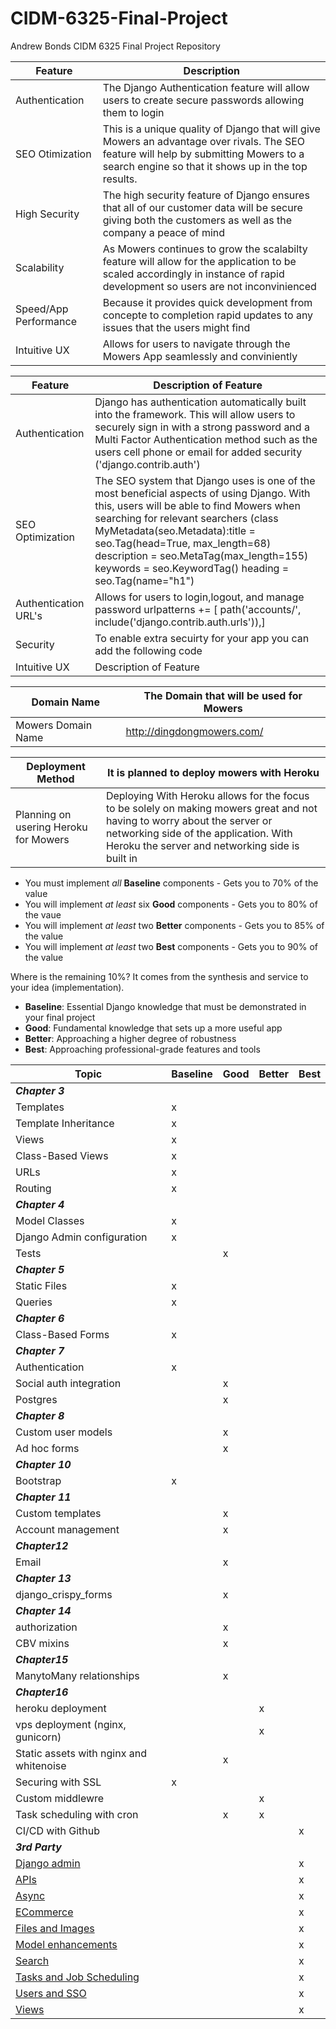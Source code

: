 # CIDM-6325-Final-Project
Andrew Bonds CIDM 6325 Final Project Repository

| Feature| Description |
| ----------- | ----------- |
| Authentication | The Django Authentication feature will allow users to create secure passwords allowing them to login |
| SEO Otimization | This is a unique quality of Django that will give Mowers an advantage over rivals. The SEO feature will help by submitting Mowers to a search engine so that it shows up in the top results. |
| High Security | The high security feature of Django ensures that all of our customer data will be secure giving both the customers as well as the company a peace of mind |
| Scalability | As Mowers continues to grow the scalabilty feature will allow for the application to be scaled accordingly in instance of rapid development so users are not inconvinienced|
| Speed/App Performance | Because it provides quick development from concepte to completion rapid updates to any issues that the users might find |
| Intuitive UX | Allows for users to navigate through the Mowers App seamlessly and conviniently |

| Feature | Description of Feature |
| ----------- | ----------- |
| Authentication | Django has authentication automatically built into the framework. This will allow users to securely sign in with a strong password and a Multi Factor Authentication method such as the users cell phone or email for added security ('django.contrib.auth') |
| SEO Optimization | The SEO system that Django uses is one of the most beneficial aspects of using Django. With this, users will be able to find Mowers when searching for relevant searchers (class MyMetadata(seo.Metadata):title       = seo.Tag(head=True, max_length=68) description = seo.MetaTag(max_length=155) keywords    = seo.KeywordTag() heading     = seo.Tag(name="h1") |
| Authentication URL's | Allows for users to login,logout, and manage password urlpatterns += [ path('accounts/', include('django.contrib.auth.urls')),]| 
| Security | To enable extra secuirty for your app you can add the following code <input type="hidden" name="csrfmiddlewaretoken" value="0QRWHnYVg776y2l66mcvZqp8alrv4lb8S8lZ4ZJUWGZFA5VHrVfL2mpH29YZ39PW" /> |
| Intuitive UX | Description of Feature |

| Domain Name | The Domain that will be used for Mowers|
| ----------- | ----------- |
| Mowers Domain Name | http://dingdongmowers.com/ |

| Deployment Method | It is planned to deploy mowers with Heroku |
| ----------- | ----------- |
| Planning on usering Heroku for Mowers | Deploying With Heroku allows for the focus to be solely on making mowers great and not having to worry about the server or networking side of the application. With Heroku the server and networking side is built in |



* You must implement *all* **Baseline** components - Gets you to 70% of the value
* You will implement *at least* six **Good** components - Gets you to 80% of the vaue
* You will implement *at least* two **Better** components - Gets you to 85% of the value
* You will implement *at least* two **Best** components - Gets you to 90% of the value

Where is the remaining 10%? It comes from the synthesis and service to your idea (implementation).

* **Baseline**: Essential Django knowledge that must be demonstrated in your final project
* **Good**: Fundamental knowledge that sets up a more useful app
* **Better**: Approaching a higher degree of robustness
* **Best**: Approaching professional-grade features and tools

Topic                                   | Baseline  | Good  | Better  | Best
---                                     | ---       | ---   | ---     | ---
***Chapter 3***                         |           |       |         |
Templates                               | x         |       |         |
Template Inheritance                    | x         |       |         |
Views                                   | x         |       |         |
Class-Based Views                       | x         |       |         |
URLs                                    | x         |       |         |
Routing                                 | x         |       |         |
***Chapter 4***                         |           |       |         |
Model Classes                           | x         |       |         |
Django Admin configuration              | x         |       |         |
Tests                                   |           | x     |         |
***Chapter 5***                         |           |       |         | 
Static Files                            | x         |       |         |
Queries                                 | x         |       |         |
***Chapter 6***                         |           |       |         |
Class-Based Forms                       | x         |       |         |
***Chapter 7***                         |           |       |         |
Authentication                          | x         |       |         |
Social auth integration                 |           | x     |         |
Postgres                                |           | x     |         |
***Chapter 8***                         |           |       |         |
Custom user models                      |           | x     |         |
Ad hoc forms                            |           | x     |         |
***Chapter 10***                        |           |       |         |
Bootstrap                               | x         |       |         |
***Chapter 11***                        |           |       |         |
Custom templates                        |           | x     |         |
Account management                      |           | x     |         |
***Chapter12***                         |           |       |         |
Email                                   |           | x     |         |
***Chapter 13***                        |           |       |         |
django_crispy_forms                     |           | x     |         |
***Chapter 14***                        |           |       |         | 
authorization                           |           | x     |         |
CBV mixins                              |           | x     |         |
***Chapter15***                         |           |       |         |
ManytoMany relationships                |           | x     |         |
***Chapter16***                         |           |       |         |
heroku deployment                       |           |       | x       |
vps deployment (nginx, gunicorn)        |           |       | x       |
Static assets with nginx and whitenoise |           | x     |         |
Securing with SSL                       | x         |       |         |
Custom middlewre                        |           |       | x       |
Task scheduling with cron               |           | x     | x       |
CI/CD with Github                       |           |       |         | x
***3rd Party***                         |           |       |         |
[Django admin](https://github.com/wsvincent/awesome-django#admin) | | | | x
[APIs](https://github.com/wsvincent/awesome-django#apis) | |  |         | x
[Async](https://github.com/wsvincent/awesome-django#async) |           |       |         | x
[ECommerce](https://github.com/wsvincent/awesome-django#ecommerce) |    |   |   | x
[Files and Images](https://github.com/wsvincent/awesome-django#filesimages) |    |   |   | x
[Model enhancements](https://github.com/wsvincent/awesome-django#models) |   |   |   | x
[Search](https://github.com/wsvincent/awesome-django#search) |   |   |   | x
[Tasks and Job Scheduling](https://github.com/wsvincent/awesome-django#task-queues) |   |   |   | x
[Users and SSO](https://github.com/wsvincent/awesome-django#users) |   |   |   | x
[Views](https://github.com/wsvincent/awesome-django#views) |   |   |   | x
